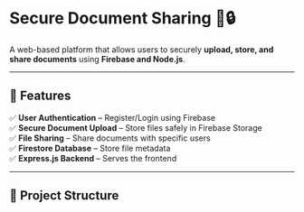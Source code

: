 # Secure Document Sharing 📄🔒  

A web-based platform that allows users to securely **upload, store, and share documents** using **Firebase and Node.js**.  

---

## 🚀 Features  
✅ **User Authentication** – Register/Login using Firebase  
✅ **Secure Document Upload** – Store files safely in Firebase Storage  
✅ **File Sharing** – Share documents with specific users  
✅ **Firestore Database** – Store file metadata  
✅ **Express.js Backend** – Serves the frontend  

---

## 📂 Project Structure  

